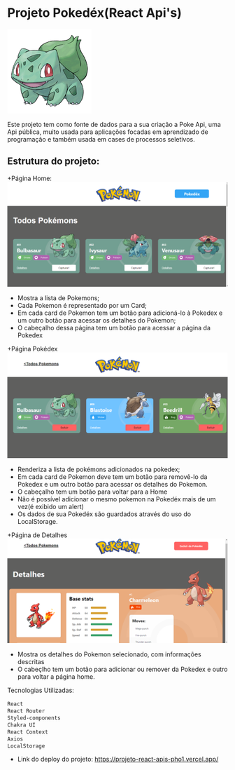# Projeto Pokedéx(React Api's)
![Pokemon](./src/Assets/bulbasaur.png)

Este projeto tem como fonte de dados para a sua criação a Poke Api, uma Api pública, muito usada para aplicações focadas em aprendizado de programação e também usada em cases de processos seletivos.


## Estrutura do projeto:

+Página Home: 
![HomePage](./src/Assets/HomePage.png)
- Mostra a lista de Pokemons;
- Cada Pokemon é representado por um Card;
- Em cada card de Pokemon tem um botão para adicioná-lo à Pokedex e um outro botão para acessar os detalhes do Pokemon;
- O cabeçalho dessa página tem um botão para acessar a página da Pokedex

+Página Pokédex
![PokedexPage](./src/Assets/PokedexPage.png)
- Renderiza a lista de pokémons adicionados na pokedex;
- Em cada card de Pokemon deve tem um botão para removê-lo da Pokedex e um outro botão para acessar os detalhes do Pokemon.
- O cabeçalho tem um botão para voltar para a Home
- Não é possível adicionar o mesmo pokemon na Pokedéx mais de um vez(é exibido um alert)
- Os dados de sua Pokedéx são guardados através do uso do LocalStorage.

+Página de Detalhes
![DetailsPage](./src/Assets/DetailsPage.png)
- Mostra os detalhes do Pokemon selecionado, com informações descritas
- O cabeçlho tem um botão para adicionar ou remover da Pokedex e outro para voltar a página home.


Tecnologias Utilizadas:

    React
    React Router
    Styled-components
    Chakra UI
    React Context
    Axios
    LocalStorage


- Link do deploy do projeto: https://projeto-react-apis-pho1.vercel.app/


